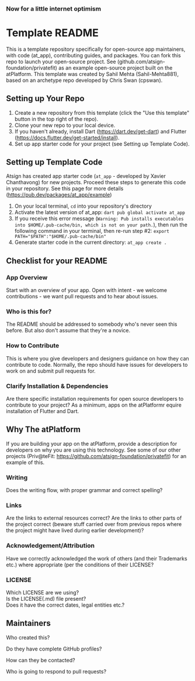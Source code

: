 ### Now for a little internet optimism

# Template README
This is a template repository specifically for open-source app maintainers, with code (at_app), contributing guides, and packages. You can fork this repo to launch your open-source project. See (github.com/atsign-foundation/privatefit) as an example open-source project built on the atPlatform. This template was created by Sahil Mehta (Sahil-Mehta881), based on an archetype repo developed by Chris Swan (cpswan).


## Setting up Your Repo
1. Create a new repository from this template (click the "Use this template" button in the top right of the repo).
2. Clone your new repo to your local device.
3. If you haven't already, install Dart (https://dart.dev/get-dart) and Flutter (https://docs.flutter.dev/get-started/install).
4. Set up app starter code for your project (see Setting up Template Code).

## Setting up Template Code
Atsign has created app starter code (`at_app` - developed by Xavier Chanthavong) for new projects. Proceed these steps to generate this code in your repository. See this page for more details (https://pub.dev/packages/at_app/example)
1. On your local terminal, `cd` into your repository's directory
2. Activate the latest version of at_app: `dart pub global activate at_app`
3. If you receive this error message (`Warning: Pub installs executables into $HOME/.pub-cache/bin, which is not on your path.`), then run the following command in your terminal, then re-run step #2: `export PATH="$PATH":"$HOME/.pub-cache/bin"`
4. Generate starter code in the current directory: `at_app create .`



## Checklist for your README

### App Overview
Start with an overview of your app. Open with intent - we welcome contributions - we want pull requests and to hear about issues.

### Who is this for?
The README should be addressed to somebody who's never seen this before.
But also don't assume that they're a novice.

### How to Contribute
This is where you give developers and designers guidance on how they can contribute to code. Normally, the repo should have issues for developers to work on and submit pull requests for.

### Clarify Installation & Dependencies
Are there specific installation requirements for open source developers to contribute to your project? As a minimum, apps on the atPlatformr equire installation of Flutter and Dart. 

## Why The atPlatform
If you are building your app on the atPlatform, provide a description for developers on why you are using this technology. See some of our other projects (Priv@teFit: https://github.com/atsign-foundation/privatefit) for an example of this.

### Writing

Does the writing flow, with proper grammar and correct spelling?

### Links

Are the links to external resources correct?
Are the links to other parts of the project correct
(beware stuff carried over from previous repos where the
project might have lived during earlier development)?


### Acknowledgement/Attribution

Have we correctly acknowledged the work of others (and their Trademarks etc.)
where appropriate (per the conditions of their LICENSE?

### LICENSE

Which LICENSE are we using?  
Is the LICENSE(.md) file present?  
Does it have the correct dates, legal entities etc.?

## Maintainers

Who created this?  

Do they have complete GitHub profiles?  

How can they be contacted?  

Who is going to respond to pull requests?  
